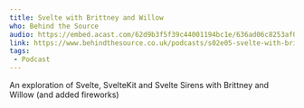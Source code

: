 ```yaml
---
title: Svelte with Brittney and Willow
who: Behind the Source
audio: https://embed.acast.com/62d9b3f5f39c44001194bc1e/636ad06c8253af0012c23f3c?cover=false
link: https://www.behindthesource.co.uk/podcasts/s02e05-svelte-with-brittney-and-willow/
tags:
 - Podcast
---
```


An exploration of Svelte, SvelteKit and Svelte Sirens with Brittney and Willow (and added fireworks)
